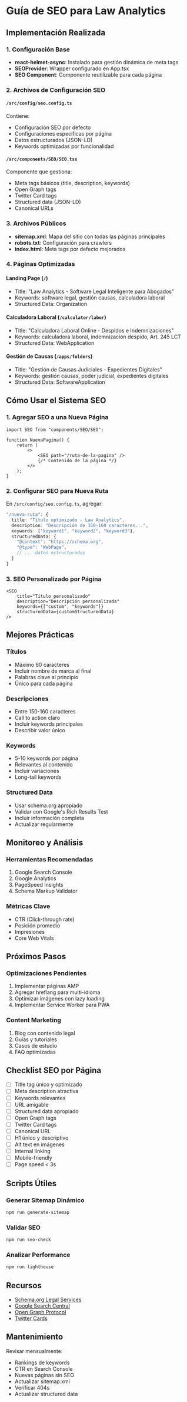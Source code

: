 # Guía de SEO para Law Analytics

## Implementación Realizada

### 1. Configuración Base

- **react-helmet-async**: Instalado para gestión dinámica de meta tags
- **SEOProvider**: Wrapper configurado en App.tsx
- **SEO Component**: Componente reutilizable para cada página

### 2. Archivos de Configuración SEO

#### `/src/config/seo.config.ts`

Contiene:

- Configuración SEO por defecto
- Configuraciones específicas por página
- Datos estructurados (JSON-LD)
- Keywords optimizadas por funcionalidad

#### `/src/components/SEO/SEO.tsx`

Componente que gestiona:

- Meta tags básicos (title, description, keywords)
- Open Graph tags
- Twitter Card tags
- Structured data (JSON-LD)
- Canonical URLs

### 3. Archivos Públicos

- **sitemap.xml**: Mapa del sitio con todas las páginas principales
- **robots.txt**: Configuración para crawlers
- **index.html**: Meta tags por defecto mejorados

### 4. Páginas Optimizadas

#### Landing Page (`/`)

- Title: "Law Analytics - Software Legal Inteligente para Abogados"
- Keywords: software legal, gestión causas, calculadora laboral
- Structured Data: Organization

#### Calculadora Laboral (`/calculator/labor`)

- Title: "Calculadora Laboral Online - Despidos e Indemnizaciones"
- Keywords: calculadora laboral, indemnización despido, Art. 245 LCT
- Structured Data: WebApplication

#### Gestión de Causas (`/apps/folders`)

- Title: "Gestión de Causas Judiciales - Expedientes Digitales"
- Keywords: gestión causas, poder judicial, expedientes digitales
- Structured Data: SoftwareApplication

## Cómo Usar el Sistema SEO

### 1. Agregar SEO a una Nueva Página

```tsx
import SEO from "components/SEO/SEO";

function NuevaPagina() {
	return (
		<>
			<SEO path="/ruta-de-la-pagina" />
			{/* Contenido de la página */}
		</>
	);
}
```

### 2. Configurar SEO para Nueva Ruta

En `/src/config/seo.config.ts`, agregar:

```typescript
"/nueva-ruta": {
  title: "Título optimizado - Law Analytics",
  description: "Descripción de 150-160 caracteres...",
  keywords: ["keyword1", "keyword2", "keyword3"],
  structuredData: {
    "@context": "https://schema.org",
    "@type": "WebPage",
    // ... datos estructurados
  }
}
```

### 3. SEO Personalizado por Página

```tsx
<SEO
	title="Título personalizado"
	description="Descripción personalizada"
	keywords={["custom", "keywords"]}
	structuredData={customStructuredData}
/>
```

## Mejores Prácticas

### Títulos

- Máximo 60 caracteres
- Incluir nombre de marca al final
- Palabras clave al principio
- Único para cada página

### Descripciones

- Entre 150-160 caracteres
- Call to action claro
- Incluir keywords principales
- Describir valor único

### Keywords

- 5-10 keywords por página
- Relevantes al contenido
- Incluir variaciones
- Long-tail keywords

### Structured Data

- Usar schema.org apropiado
- Validar con Google's Rich Results Test
- Incluir información completa
- Actualizar regularmente

## Monitoreo y Análisis

### Herramientas Recomendadas

1. Google Search Console
2. Google Analytics
3. PageSpeed Insights
4. Schema Markup Validator

### Métricas Clave

- CTR (Click-through rate)
- Posición promedio
- Impresiones
- Core Web Vitals

## Próximos Pasos

### Optimizaciones Pendientes

1. Implementar páginas AMP
2. Agregar hreflang para multi-idioma
3. Optimizar imágenes con lazy loading
4. Implementar Service Worker para PWA

### Content Marketing

1. Blog con contenido legal
2. Guías y tutoriales
3. Casos de estudio
4. FAQ optimizadas

## Checklist SEO por Página

- [ ] Title tag único y optimizado
- [ ] Meta description atractiva
- [ ] Keywords relevantes
- [ ] URL amigable
- [ ] Structured data apropiado
- [ ] Open Graph tags
- [ ] Twitter Card tags
- [ ] Canonical URL
- [ ] H1 único y descriptivo
- [ ] Alt text en imágenes
- [ ] Internal linking
- [ ] Mobile-friendly
- [ ] Page speed < 3s

## Scripts Útiles

### Generar Sitemap Dinámico

```bash
npm run generate-sitemap
```

### Validar SEO

```bash
npm run seo-check
```

### Analizar Performance

```bash
npm run lighthouse
```

## Recursos

- [Schema.org Legal Services](https://schema.org/LegalService)
- [Google Search Central](https://developers.google.com/search)
- [Open Graph Protocol](https://ogp.me/)
- [Twitter Cards](https://developer.twitter.com/en/docs/twitter-for-websites/cards)

## Mantenimiento

Revisar mensualmente:

- Rankings de keywords
- CTR en Search Console
- Nuevas páginas sin SEO
- Actualizar sitemap.xml
- Verificar 404s
- Actualizar structured data
